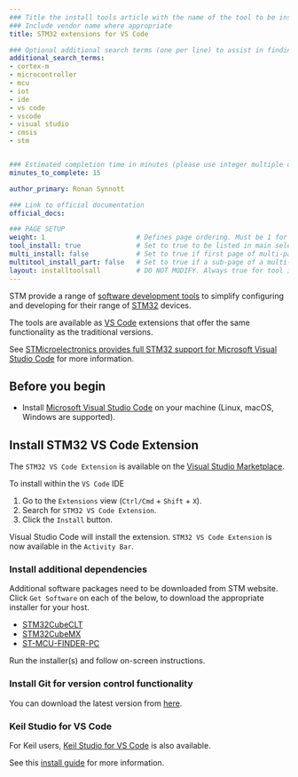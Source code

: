 ```yaml
---
### Title the install tools article with the name of the tool to be installed
### Include vendor name where appropriate
title: STM32 extensions for VS Code

### Optional additional search terms (one per line) to assist in finding the article
additional_search_terms:
- cortex-m
- microcontroller
- mcu
- iot
- ide
- vs code
- vscode
- visual studio
- cmsis
- stm


### Estimated completion time in minutes (please use integer multiple of 5)
minutes_to_complete: 15

author_primary: Ronan Synnott

### Link to official documentation
official_docs: 

### PAGE SETUP
weight: 1                       # Defines page ordering. Must be 1 for first (or only) page.
tool_install: true              # Set to true to be listed in main selection page, else false
multi_install: false            # Set to true if first page of multi-page article, else false
multitool_install_part: false   # Set to true if a sub-page of a multi-page article, else false
layout: installtoolsall         # DO NOT MODIFY. Always true for tool install articles
---
```

STM provide a range of [software development tools](https://www.st.com/en/development-tools/stm32-software-development-tools.html) to simplify configuring and developing for their range of [STM32](https://www.st.com/en/microcontrollers-microprocessors/stm32-32-bit-arm-cortex-mcus.html) devices.

The tools are available as [VS Code](https://code.visualstudio.com/) extensions that offer the same functionality as the traditional versions.

See [STMicroelectronics provides full STM32 support for Microsoft Visual Studio Code](https://newsroom.st.com/media-center/press-item.html/t4536.html) for more information.


## Before you begin

- Install [Microsoft Visual Studio Code](https://code.visualstudio.com/) on your machine (Linux, macOS, Windows are supported).

## Install STM32 VS Code Extension

The `STM32 VS Code Extension` is available on the [Visual Studio Marketplace](https://marketplace.visualstudio.com/items?itemName=stmicroelectronics.stm32-vscode-extension).

To install within the `VS Code` IDE

1. Go to the `Extensions` view (`Ctrl/Cmd` + `Shift` + `X`).
2. Search for `STM32 VS Code Extension`.
3. Click the `Install` button.

Visual Studio Code will install the extension. `STM32 VS Code Extension` is now available in the `Activity Bar`.

### Install additional dependencies

Additional software packages need to be downloaded from STM website. Click `Get Software` on each of the below, to download the appropriate installer for your host.

* [STM32CubeCLT](https://www.st.com/en/development-tools/stm32cubeclt.html)
* [STM32CubeMX](https://www.st.com/en/development-tools/stm32cubemx.html)
* [ST-MCU-FINDER-PC](https://www.st.com/en/development-tools/st-mcu-finder-pc.html)

Run the installer(s) and follow on-screen instructions.

### Install Git for version control functionality

You can download the latest version from [here](https://git-scm.com/).

### Keil Studio for VS Code

For Keil users, [Keil Studio for VS Code](https://www.keil.arm.com/) is also available.

See this [install guide](../keilstudio_vs) for more information.
